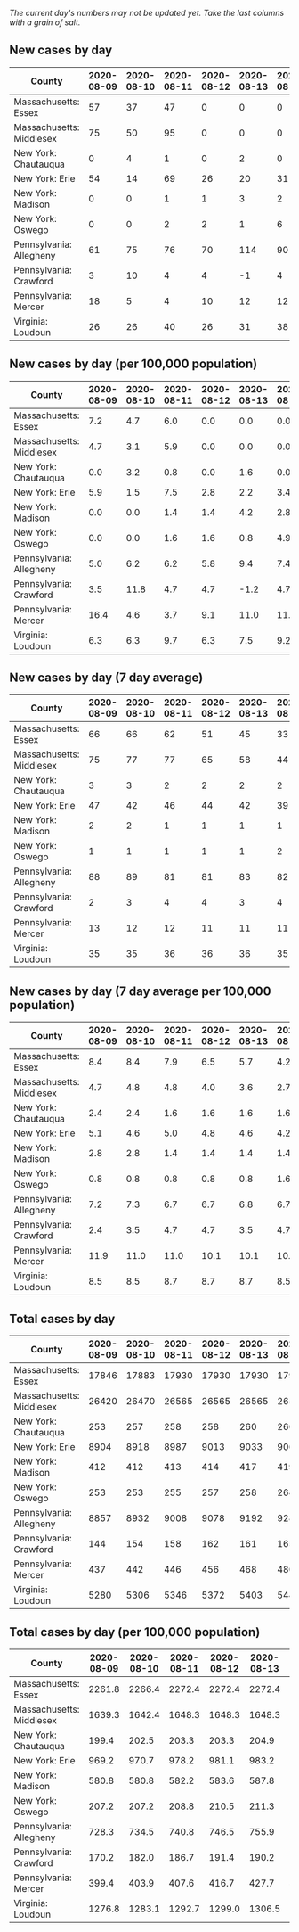 _The current day's numbers may not be updated yet. Take the last columns with a grain of salt._
## New cases by day

| County | 2020-08-09 | 2020-08-10 | 2020-08-11 | 2020-08-12 | 2020-08-13 | 2020-08-14 | 2020-08-15 |
| --- | --- | --- | --- | --- | --- | --- | --- |
| Massachusetts: Essex | 57 | 37 | 47 | 0 | 0 | 0 |  |
| Massachusetts: Middlesex | 75 | 50 | 95 | 0 | 0 | 0 |  |
| New York: Chautauqua | 0 | 4 | 1 | 0 | 2 | 0 | 3 |
| New York: Erie | 54 | 14 | 69 | 26 | 20 | 31 | 50 |
| New York: Madison | 0 | 0 | 1 | 1 | 3 | 2 | 2 |
| New York: Oswego | 0 | 0 | 2 | 2 | 1 | 6 | 7 |
| Pennsylvania: Allegheny | 61 | 75 | 76 | 70 | 114 | 90 | 77 |
| Pennsylvania: Crawford | 3 | 10 | 4 | 4 | -1 | 4 | 1 |
| Pennsylvania: Mercer | 18 | 5 | 4 | 10 | 12 | 12 | 10 |
| Virginia: Loudoun | 26 | 26 | 40 | 26 | 31 | 38 | 41 |

## New cases by day (per 100,000 population)

| County | 2020-08-09 | 2020-08-10 | 2020-08-11 | 2020-08-12 | 2020-08-13 | 2020-08-14 | 2020-08-15 |
| --- | --- | --- | --- | --- | --- | --- | --- |
| Massachusetts: Essex | 7.2 | 4.7 | 6.0 | 0.0 | 0.0 | 0.0 |  |
| Massachusetts: Middlesex | 4.7 | 3.1 | 5.9 | 0.0 | 0.0 | 0.0 |  |
| New York: Chautauqua | 0.0 | 3.2 | 0.8 | 0.0 | 1.6 | 0.0 | 2.4 |
| New York: Erie | 5.9 | 1.5 | 7.5 | 2.8 | 2.2 | 3.4 | 5.4 |
| New York: Madison | 0.0 | 0.0 | 1.4 | 1.4 | 4.2 | 2.8 | 2.8 |
| New York: Oswego | 0.0 | 0.0 | 1.6 | 1.6 | 0.8 | 4.9 | 5.7 |
| Pennsylvania: Allegheny | 5.0 | 6.2 | 6.2 | 5.8 | 9.4 | 7.4 | 6.3 |
| Pennsylvania: Crawford | 3.5 | 11.8 | 4.7 | 4.7 | -1.2 | 4.7 | 1.2 |
| Pennsylvania: Mercer | 16.4 | 4.6 | 3.7 | 9.1 | 11.0 | 11.0 | 9.1 |
| Virginia: Loudoun | 6.3 | 6.3 | 9.7 | 6.3 | 7.5 | 9.2 | 9.9 |

## New cases by day (7 day average)

| County | 2020-08-09 | 2020-08-10 | 2020-08-11 | 2020-08-12 | 2020-08-13 | 2020-08-14 | 2020-08-15 |
| --- | --- | --- | --- | --- | --- | --- | --- |
| Massachusetts: Essex | 66 | 66 | 62 | 51 | 45 | 33 |  |
| Massachusetts: Middlesex | 75 | 77 | 77 | 65 | 58 | 44 |  |
| New York: Chautauqua | 3 | 3 | 2 | 2 | 2 | 2 | 1 |
| New York: Erie | 47 | 42 | 46 | 44 | 42 | 39 | 38 |
| New York: Madison | 2 | 2 | 1 | 1 | 1 | 1 | 1 |
| New York: Oswego | 1 | 1 | 1 | 1 | 1 | 2 | 3 |
| Pennsylvania: Allegheny | 88 | 89 | 81 | 81 | 83 | 82 | 80 |
| Pennsylvania: Crawford | 2 | 3 | 4 | 4 | 3 | 4 | 4 |
| Pennsylvania: Mercer | 13 | 12 | 12 | 11 | 11 | 11 | 10 |
| Virginia: Loudoun | 35 | 35 | 36 | 36 | 36 | 35 | 33 |

## New cases by day (7 day average per 100,000 population)

| County | 2020-08-09 | 2020-08-10 | 2020-08-11 | 2020-08-12 | 2020-08-13 | 2020-08-14 | 2020-08-15 |
| --- | --- | --- | --- | --- | --- | --- | --- |
| Massachusetts: Essex | 8.4 | 8.4 | 7.9 | 6.5 | 5.7 | 4.2 |  |
| Massachusetts: Middlesex | 4.7 | 4.8 | 4.8 | 4.0 | 3.6 | 2.7 |  |
| New York: Chautauqua | 2.4 | 2.4 | 1.6 | 1.6 | 1.6 | 1.6 | 0.8 |
| New York: Erie | 5.1 | 4.6 | 5.0 | 4.8 | 4.6 | 4.2 | 4.1 |
| New York: Madison | 2.8 | 2.8 | 1.4 | 1.4 | 1.4 | 1.4 | 1.4 |
| New York: Oswego | 0.8 | 0.8 | 0.8 | 0.8 | 0.8 | 1.6 | 2.5 |
| Pennsylvania: Allegheny | 7.2 | 7.3 | 6.7 | 6.7 | 6.8 | 6.7 | 6.6 |
| Pennsylvania: Crawford | 2.4 | 3.5 | 4.7 | 4.7 | 3.5 | 4.7 | 4.7 |
| Pennsylvania: Mercer | 11.9 | 11.0 | 11.0 | 10.1 | 10.1 | 10.1 | 9.1 |
| Virginia: Loudoun | 8.5 | 8.5 | 8.7 | 8.7 | 8.7 | 8.5 | 8.0 |

## Total cases by day

| County | 2020-08-09 | 2020-08-10 | 2020-08-11 | 2020-08-12 | 2020-08-13 | 2020-08-14 | 2020-08-15 |
| --- | --- | --- | --- | --- | --- | --- | --- |
| Massachusetts: Essex | 17846 | 17883 | 17930 | 17930 | 17930 | 17930 |  |
| Massachusetts: Middlesex | 26420 | 26470 | 26565 | 26565 | 26565 | 26565 |  |
| New York: Chautauqua | 253 | 257 | 258 | 258 | 260 | 260 | 263 |
| New York: Erie | 8904 | 8918 | 8987 | 9013 | 9033 | 9064 | 9114 |
| New York: Madison | 412 | 412 | 413 | 414 | 417 | 419 | 421 |
| New York: Oswego | 253 | 253 | 255 | 257 | 258 | 264 | 271 |
| Pennsylvania: Allegheny | 8857 | 8932 | 9008 | 9078 | 9192 | 9282 | 9359 |
| Pennsylvania: Crawford | 144 | 154 | 158 | 162 | 161 | 165 | 166 |
| Pennsylvania: Mercer | 437 | 442 | 446 | 456 | 468 | 480 | 490 |
| Virginia: Loudoun | 5280 | 5306 | 5346 | 5372 | 5403 | 5441 | 5482 |

## Total cases by day (per 100,000 population)

| County | 2020-08-09 | 2020-08-10 | 2020-08-11 | 2020-08-12 | 2020-08-13 | 2020-08-14 | 2020-08-15 |
| --- | --- | --- | --- | --- | --- | --- | --- |
| Massachusetts: Essex | 2261.8 | 2266.4 | 2272.4 | 2272.4 | 2272.4 | 2272.4 |  |
| Massachusetts: Middlesex | 1639.3 | 1642.4 | 1648.3 | 1648.3 | 1648.3 | 1648.3 |  |
| New York: Chautauqua | 199.4 | 202.5 | 203.3 | 203.3 | 204.9 | 204.9 | 207.2 |
| New York: Erie | 969.2 | 970.7 | 978.2 | 981.1 | 983.2 | 986.6 | 992.1 |
| New York: Madison | 580.8 | 580.8 | 582.2 | 583.6 | 587.8 | 590.6 | 593.5 |
| New York: Oswego | 207.2 | 207.2 | 208.8 | 210.5 | 211.3 | 216.2 | 221.9 |
| Pennsylvania: Allegheny | 728.3 | 734.5 | 740.8 | 746.5 | 755.9 | 763.3 | 769.6 |
| Pennsylvania: Crawford | 170.2 | 182.0 | 186.7 | 191.4 | 190.2 | 195.0 | 196.2 |
| Pennsylvania: Mercer | 399.4 | 403.9 | 407.6 | 416.7 | 427.7 | 438.7 | 447.8 |
| Virginia: Loudoun | 1276.8 | 1283.1 | 1292.7 | 1299.0 | 1306.5 | 1315.7 | 1325.6 |
